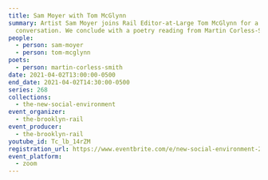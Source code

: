 ```yaml
---
title: Sam Moyer with Tom McGlynn
summary: Artist Sam Moyer joins Rail Editor-at-Large Tom McGlynn for a
  conversation. We conclude with a poetry reading from Martin Corless-Smith.
people:
  - person: sam-moyer
  - person: tom-mcglynn
poets:
  - person: martin-corless-smith
date: 2021-04-02T13:00:00-0500
end_date: 2021-04-02T14:30:00-0500
series: 268
collections:
  - the-new-social-environment
event_organizer:
  - the-brooklyn-rail
event_producer:
  - the-brooklyn-rail
youtube_id: Tc_lb_14rZM
registration_url: https://www.eventbrite.com/e/new-social-environment-268-sam-moyer-with-tom-mcglynn-tickets-148227950791
event_platform:
  - zoom
---
```

